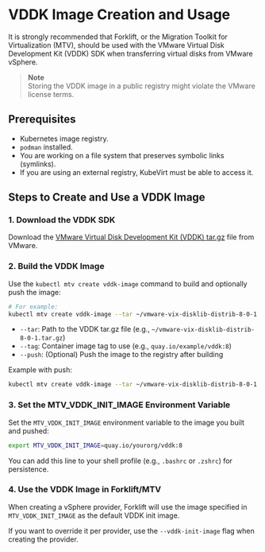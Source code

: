 # VDDK Image Creation and Usage

It is strongly recommended that Forklift, or the Migration Toolkit for Virtualization (MTV), should be used with the VMware Virtual Disk Development Kit (VDDK) SDK when transferring virtual disks from VMware vSphere.

> **Note**  
> Storing the VDDK image in a public registry might violate the VMware license terms.

## Prerequisites

- Kubernetes image registry.
- `podman` installed.
- You are working on a file system that preserves symbolic links (symlinks).
- If you are using an external registry, KubeVirt must be able to access it.

## Steps to Create and Use a VDDK Image

### 1. Download the VDDK SDK

Download the [VMware Virtual Disk Development Kit (VDDK) tar.gz](https://developer.vmware.com/web/sdk/8.0/vddk) file from VMware.

### 2. Build the VDDK Image

Use the `kubectl mtv create vddk-image` command to build and optionally push the image:

```bash
# For example:
kubectl mtv create vddk-image --tar ~/vmware-vix-disklib-distrib-8-0-1.tar.gz --tag quay.io/example/vddk:8
```

- `--tar`: Path to the VDDK tar.gz file (e.g., `~/vmware-vix-disklib-distrib-8-0-1.tar.gz`)
- `--tag`: Container image tag to use (e.g., `quay.io/example/vddk:8`)
- `--push`: (Optional) Push the image to the registry after building

Example with push:

```bash
kubectl mtv create vddk-image --tar ~/vmware-vix-disklib-distrib-8-0-1.tar.gz --tag quay.io/example/vddk:8 --push
```

### 3. Set the MTV_VDDK_INIT_IMAGE Environment Variable

Set the `MTV_VDDK_INIT_IMAGE` environment variable to the image you built and pushed:

```bash
export MTV_VDDK_INIT_IMAGE=quay.io/yourorg/vddk:8
```

You can add this line to your shell profile (e.g., `.bashrc` or `.zshrc`) for persistence.

### 4. Use the VDDK Image in Forklift/MTV

When creating a vSphere provider, Forklift will use the image specified in `MTV_VDDK_INIT_IMAGE` as the default VDDK init image.

If you want to override it per provider, use the `--vddk-init-image` flag when creating the provider.
